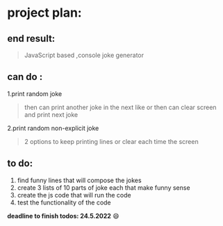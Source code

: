 # project plan:

## end result: 
>JavaScript based ,console joke generator

## can do :
1.print random joke
> then can print another joke in the next like
> or then can clear screen and print next joke

2.print random non-explicit joke 
>2 options to keep printing lines
>or clear each time the screen

## to do:
1. find funny lines that will compose the jokes
2. create 3 lists of 10 parts of joke each that make funny sense
3. create the js code that will run the code 
4. test the functionality of the code 

**deadline to finish todos: 24.5.2022**
:smile: